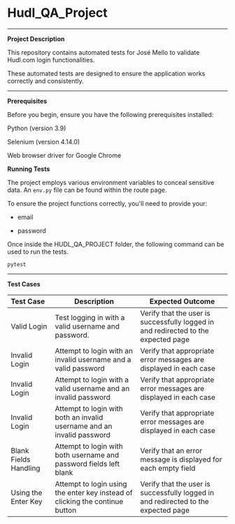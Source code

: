 # Hudl_QA_Project

----
 
**Project Description**

This repository contains automated tests for José Mello to validate Hudl.com login functionalities.

These automated tests are designed to ensure the application works correctly and consistently.

----------

**Prerequisites**

Before you begin, ensure you have the following prerequisites installed:

Python (version 3.9)

Selenium (version 4.14.0)

Web browser driver for Google Chrome

**Running Tests**

The project employs various environment variables to conceal sensitive data. An `env.py` file can be found within the route page. 

To ensure the project functions correctly, you'll need to provide your:

- email

- password

Once inside the HUDL_QA_PROJECT folder, the following command can be used to run the tests.

`pytest`

-------


**Test Cases**



| Test Case             | Description                                                                  | Expected Outcome |
|:----------------------|------------------------------------------------------------------------------|------------------|
| Valid Login           | Test logging in with a valid username and password.                          |       Verify that the user is successfully logged in and redirected to the expected page           |
| Invalid Login         | Attempt to login with an invalid username and a valid password               |       Verify that appropriate error messages are displayed in each case           |
| Invalid Login         | Attempt to login with a valid username and an invalid password               |          Verify that appropriate error messages are displayed in each case        |
| Invalid Login         | Attempt to login with both an invalid username and an invalid password       |    Verify that appropriate error messages are displayed in each case              |
| Blank Fields Handling | Attempt to login with both username and password fields left blank           |       Verify that an error message is displayed for each empty field                                                                            |
| Using the Enter Key   | Attempt to login using the enter key instead of clicking the continue button |         Verify that the user is successfully logged in and redirected to the expected page                                                                                                                                        |

